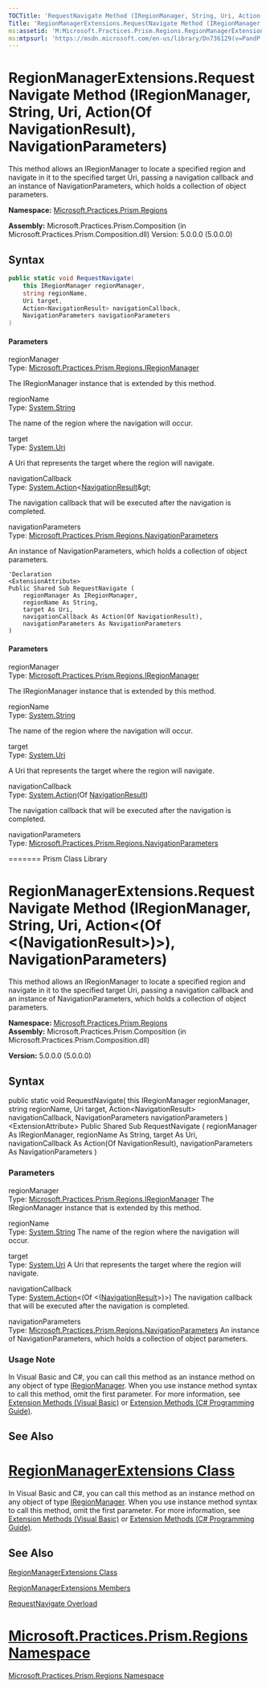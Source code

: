 ```yaml
---
TOCTitle: 'RequestNavigate Method (IRegionManager, String, Uri, Action(NavigationResult), NavigationParameters)'
Title: 'RegionManagerExtensions.RequestNavigate Method (IRegionManager, String, Uri, Action(NavigationResult), NavigationParameters) (Microsoft.Practices.Prism.Regions)'
ms:assetid: 'M:Microsoft.Practices.Prism.Regions.RegionManagerExtensions.RequestNavigate(Microsoft.Practices.Prism.Regions.IRegionManager,System.String,System.Uri,System.Action{Microsoft.Practices.Prism.Regions.NavigationResult},Microsoft.Practices.Prism.Regions.NavigationParameters)'
ms:mtpsurl: 'https://msdn.microsoft.com/en-us/library/Dn736129(v=PandP.50)'
---
```


# RegionManagerExtensions.RequestNavigate Method (IRegionManager, String, Uri, Action(Of NavigationResult), NavigationParameters)

This method allows an IRegionManager to locate a specified region and navigate in it to the specified target Uri, passing a navigation callback and an instance of NavigationParameters, which holds a collection of object parameters.

**Namespace:** [Microsoft.Practices.Prism.Regions](https://msdn.microsoft.com/en-us/library/microsoft.practices.prism.regions(v=pandp.50))

**Assembly:** Microsoft.Practices.Prism.Composition (in Microsoft.Practices.Prism.Composition.dll) Version: 5.0.0.0 (5.0.0.0)

## Syntax

```C#
public static void RequestNavigate(
	this IRegionManager regionManager,
	string regionName,
	Uri target,
	Action<NavigationResult> navigationCallback,
	NavigationParameters navigationParameters
)
```
#### Parameters

regionManager  
Type: [Microsoft.Practices.Prism.Regions.IRegionManager](https://msdn.microsoft.com/en-us/library/microsoft.practices.prism.regions.iregionmanager(v=pandp.50))

The IRegionManager instance that is extended by this method.

regionName  
Type: [System.String](http://msdn2.microsoft.com/en-us/library/s1wwdcbf)

The name of the region where the navigation will occur.

target  
Type: [System.Uri](http://msdn2.microsoft.com/en-us/library/txt7706a)

A Uri that represents the target where the region will navigate.

navigationCallback  
Type: [System.Action](http://msdn2.microsoft.com/en-us/library/018hxwa8)&lt;[NavigationResult](https://msdn.microsoft.com/en-us/library/microsoft.practices.prism.regions.navigationresult(v=pandp.50))&gt;

The navigation callback that will be executed after the navigation is completed.

navigationParameters  
Type: [Microsoft.Practices.Prism.Regions.NavigationParameters](https://msdn.microsoft.com/en-us/library/microsoft.practices.prism.regions.navigationparameters(v=pandp.50))

An instance of NavigationParameters, which holds a collection of object parameters.

```VB
'Declaration
<ExtensionAttribute> 
Public Shared Sub RequestNavigate ( 
	regionManager As IRegionManager,
	regionName As String,
	target As Uri,
	navigationCallback As Action(Of NavigationResult),
	navigationParameters As NavigationParameters
)
```
#### Parameters

regionManager  
Type: [Microsoft.Practices.Prism.Regions.IRegionManager](https://msdn.microsoft.com/en-us/library/microsoft.practices.prism.regions.iregionmanager(v=pandp.50))

The IRegionManager instance that is extended by this method.

regionName  
Type: [System.String](http://msdn2.microsoft.com/en-us/library/s1wwdcbf)

The name of the region where the navigation will occur.

target  
Type: [System.Uri](http://msdn2.microsoft.com/en-us/library/txt7706a)

A Uri that represents the target where the region will navigate.

navigationCallback  
Type: [System.Action](http://msdn2.microsoft.com/en-us/library/018hxwa8)(Of [NavigationResult](https://msdn.microsoft.com/en-us/library/microsoft.practices.prism.regions.navigationresult(v=pandp.50)))

The navigation callback that will be executed after the navigation is completed.

navigationParameters  
Type: [Microsoft.Practices.Prism.Regions.NavigationParameters](https://msdn.microsoft.com/en-us/library/microsoft.practices.prism.regions.navigationparameters(v=pandp.50))

=======
Prism Class Library

RegionManagerExtensions.RequestNavigate Method (IRegionManager, String, Uri, Action&lt;(Of &lt;(NavigationResult&gt;)&gt;), NavigationParameters)
=====================================================================================================================================================

This method allows an IRegionManager to locate a specified region and navigate in it to the specified target Uri, passing a navigation callback and an instance of NavigationParameters, which holds a collection of object parameters.

**Namespace:** [Microsoft.Practices.Prism.Regions](https://msdn.microsoft.com/library/microsoft.practices.prism.regions)
**Assembly:** Microsoft.Practices.Prism.Composition (in Microsoft.Practices.Prism.Composition.dll)

**Version:** 5.0.0.0 (5.0.0.0)

## Syntax


public static void RequestNavigate( this IRegionManager regionManager, string regionName, Uri target, Action&lt;NavigationResult&gt; navigationCallback, NavigationParameters navigationParameters )&lt;ExtensionAttribute&gt; Public Shared Sub RequestNavigate ( regionManager As IRegionManager, regionName As String, target As Uri, navigationCallback As Action(Of NavigationResult), navigationParameters As NavigationParameters )

### Parameters

regionManager  
Type: [Microsoft.Practices.Prism.Regions.IRegionManager](https://msdn.microsoft.com/library/microsoft.practices.prism.regions.iregionmanager)
The IRegionManager instance that is extended by this method.

regionName  
Type: [System.String](http://msdn.microsoft.com/en-us/library/s1wwdcbf)
The name of the region where the navigation will occur.

target  
Type: [System.Uri](http://msdn.microsoft.com/en-us/library/txt7706a)
A Uri that represents the target where the region will navigate.

navigationCallback  
Type: [System.Action](http://msdn.microsoft.com/en-us/library/018hxwa8)&lt;(Of &lt;([NavigationResult](https://msdn.microsoft.com/library/microsoft.practices.prism.regions.navigationresult)&gt;)&gt;)
The navigation callback that will be executed after the navigation is completed.

navigationParameters  
Type: [Microsoft.Practices.Prism.Regions.NavigationParameters](https://msdn.microsoft.com/library/microsoft.practices.prism.regions.navigationparameters)
An instance of NavigationParameters, which holds a collection of object parameters.

### Usage Note

In Visual Basic and C\#, you can call this method as an instance method on any object of type [IRegionManager](https://msdn.microsoft.com/en-us/library/microsoft.practices.prism.regions.iregionmanager(v=pandp.50)). When you use instance method syntax to call this method, omit the first parameter. For more information, see [Extension Methods (Visual Basic)](https://msdn.microsoft.com/en-us/library/bb384936.aspx) or [Extension Methods (C\# Programming Guide)](https://msdn.microsoft.com/en-us/library/bb383977.aspx).

## See Also
[RegionManagerExtensions Class](https://msdn.microsoft.com/en-us/library/microsoft.practices.prism.regions.regionmanagerextensions(v=pandp.50))
=======
In Visual Basic and C\#, you can call this method as an instance method on any object of type [IRegionManager](https://msdn.microsoft.com/library/microsoft.practices.prism.regions.iregionmanager). When you use instance method syntax to call this method, omit the first parameter. For more information, see [Extension Methods (Visual Basic)](http://msdn.microsoft.com/en-us/library/bb384936.aspx) or [Extension Methods (C\# Programming Guide)](http://msdn.microsoft.com/en-us/library/bb383977.aspx).

See Also
--------


[RegionManagerExtensions Class](https://msdn.microsoft.com/library/microsoft.practices.prism.regions.regionmanagerextensions)

[RegionManagerExtensions Members](https://msdn.microsoft.com/en-us/library/microsoft.practices.prism.regions.regionmanagerextensions_members(v=pandp.50))

[RequestNavigate Overload](https://msdn.microsoft.com/en-us/library/microsoft.practices.prism.regions.regionmanagerextensions.requestnavigate(v=pandp.50))

[Microsoft.Practices.Prism.Regions Namespace](https://msdn.microsoft.com/en-us/library/microsoft.practices.prism.regions(v=pandp.50))
=======
[Microsoft.Practices.Prism.Regions Namespace](https://msdn.microsoft.com/library/microsoft.practices.prism.regions)
